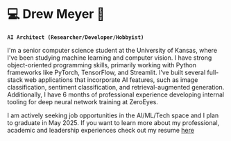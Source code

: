 # 💻 Drew Meyer 🤖
**`AI Architect (Researcher/Developer/Hobbyist)`**

I'm a senior computer science student at the University of Kansas, where I've been studying machine learning and computer vision. I have strong object-oriented programming skills, primarily working with Python frameworks like PyTorch, TensorFlow, and Streamlit. I’ve built several full-stack web applications that incorporate AI features, such as image classification, sentiment classification, and retrieval-augmented generation. Additionally, I have 6 months of professional experience developing internal tooling for deep neural network training at ZeroEyes.

I am actively seeking job opportunities in the AI/ML/Tech space and I plan to graduate in May 2025. If you want to learn more about my professional, academic and leadership experiences check out my resume [here](DrewMeyerResumeFall2024.pdf)
